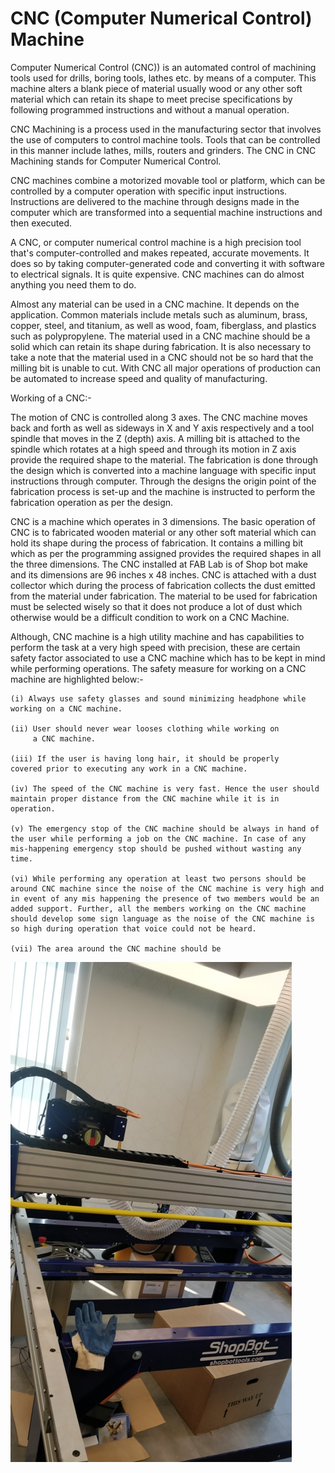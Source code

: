 # CNC (Computer Numerical Control) Machine

Computer Numerical Control (CNC)) is an automated control of machining tools used for drills, boring tools, lathes etc. by means of a computer. This machine alters a blank piece of material usually wood or any other soft material which can retain its shape to meet precise specifications by following programmed instructions and without a manual operation.

CNC Machining is a process used in the manufacturing sector that involves the use of computers to control machine tools. Tools that can be controlled in this manner include lathes, mills, routers and grinders. The CNC in CNC Machining stands for Computer Numerical Control.

CNC machines combine a motorized movable tool or platform, which can be controlled by a computer operation with specific input instructions. Instructions are delivered to the machine through designs made in the computer which are transformed into a sequential machine instructions and then executed.

A CNC, or computer numerical control machine is a high precision tool that's computer-controlled and makes repeated, accurate movements. It does so by taking computer-generated code and converting it with software to electrical signals. It is quite expensive. CNC machines can do almost anything you need them to do.

Almost any material can be used in a CNC machine. It  depends on the application. Common materials include metals such as aluminum, brass, copper, steel, and titanium, as well as wood, foam, fiberglass, and plastics such as polypropylene. The material used in a CNC machine should be a solid which can retain its shape during fabrication. It is also necessary to take a note that the material used in a CNC should not be so hard that the milling bit is unable to cut. With CNC all major operations of production can be automated to increase speed and quality of manufacturing.

Working of a CNC:-

The motion of CNC is controlled along 3 axes. The CNC machine moves back and forth as well as sideways in X and Y axis respectively and a tool spindle that moves in the Z (depth) axis. A milling bit is attached to the spindle which rotates at a high speed and through its motion in Z axis provide the required shape to the material. The fabrication is done through the design which is converted into a machine language with specific input instructions through computer. Through the designs the origin point of the fabrication process is set-up and the machine is instructed to perform the fabrication operation as per the design.

CNC is a machine which operates in 3 dimensions. The basic operation of CNC is to fabricated wooden material or any other soft material which can hold its shape during the process of fabrication. It contains a milling bit which as per the programming assigned provides the required shapes in all the three dimensions. The CNC installed at FAB Lab is of Shop bot make and its dimensions are 96 inches x 48 inches. CNC is attached with a dust collector which during the process of fabrication collects the dust emitted from the material under fabrication. The material to be used for fabrication must be selected wisely so that it does not produce a lot of dust which otherwise would be a difficult condition to work on a CNC Machine.

Although, CNC machine is a high utility machine and has capabilities to perform the task at a very high speed with precision, these are certain safety factor associated to use a CNC machine which has to be kept in mind while performing operations. The safety measure for working on a CNC machine are highlighted below:-

    (i) Always use safety glasses and sound minimizing headphone while working on a CNC machine.

    (ii) User should never wear looses clothing while working on 
         a CNC machine.

    (iii) If the user is having long hair, it should be properly        covered prior to executing any work in a CNC machine.

    (iv) The speed of the CNC machine is very fast. Hence the user should maintain proper distance from the CNC machine while it is in operation.

    (v) The emergency stop of the CNC machine should be always in hand of the user while performing a job on the CNC machine. In case of any mis-happening emergency stop should be pushed without wasting any time.

    (vi) While performing any operation at least two persons should be around CNC machine since the noise of the CNC machine is very high and in event of any mis happening the presence of two members would be an added support. Further, all the members working on the CNC machine should develop some sign language as the noise of the CNC machine is so high during operation that voice could not be heard.

    (vii) The area around the CNC machine should be 

![CNC Machine](img/shopbot.jpg)

